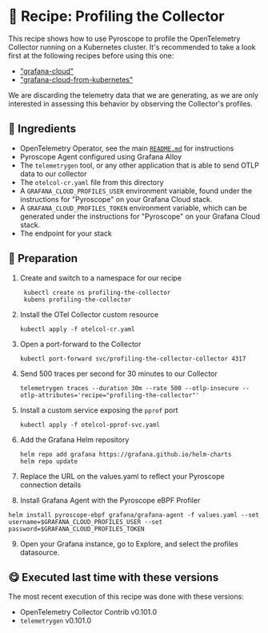 # 🍜 Recipe: Profiling the Collector

This recipe shows how to use Pyroscope to profile the OpenTelemetry Collector running on a Kubernetes cluster. It's recommended to take a look first at the following recipes before using this one:

- ["grafana-cloud"](../grafana-cloud/)
- ["grafana-cloud-from-kubernetes"](../grafana-cloud-from-kubernetes/)

We are discarding the telemetry data that we are generating, as we are only interested in assessing this behavior by observing the Collector's profiles.

## 🧄 Ingredients

- OpenTelemetry Operator, see the main [`README.md`](../README.md) for instructions
- Pyroscope Agent configured using Grafana Alloy
- The `telemetrygen` tool, or any other application that is able to send OTLP data to our collector
- The `otelcol-cr.yaml` file from this directory
- A `GRAFANA_CLOUD_PROFILES_USER` environment variable, found under the instructions for "Pyroscope" on your Grafana Cloud stack.
- A `GRAFANA_CLOUD_PROFILES_TOKEN` environment variable, which can be generated under the instructions for "Pyroscope" on your Grafana Cloud stack.
- The endpoint for your stack

## 🥣 Preparation

1. Create and switch to a namespace for our recipe
   ```terminal
    kubectl create ns profiling-the-collector
    kubens profiling-the-collector
   ```

2. Install the OTel Collector custom resource
   ```terminal
   kubectl apply -f otelcol-cr.yaml
   ```

3. Open a port-forward to the Collector
   ```terminal
   kubectl port-forward svc/profiling-the-collector-collector 4317
   ```

4. Send 500 traces per second for 30 minutes to our Collector
   ```terminal
   telemetrygen traces --duration 30m --rate 500 --otlp-insecure --otlp-attributes='recipe="profiling-the-collector"'
   ```

5. Install a custom service exposing the `pprof` port
   ```terminal
   kubectl apply -f otelcol-pprof-svc.yaml
   ```

6. Add the Grafana Helm repository
   ```terminal
   helm repo add grafana https://grafana.github.io/helm-charts
   helm repo update
   ```

7.  Replace the URL on the values.yaml to reflect your Pyroscope connection details

8.  Install Grafana Agent with the Pyroscope eBPF Profiler
   ```terminal
   helm install pyroscope-ebpf grafana/grafana-agent -f values.yaml --set username=$GRAFANA_CLOUD_PROFILES_USER --set password=$GRAFANA_CLOUD_PROFILES_TOKEN
   ```

9.  Open your Grafana instance, go to Explore, and select the profiles datasource.


## 😋 Executed last time with these versions

The most recent execution of this recipe was done with these versions:

- OpenTelemetry Collector Contrib v0.101.0
- `telemetrygen` v0.101.0
